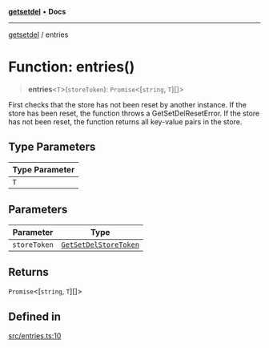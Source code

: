 [**getsetdel**](../README.md) • **Docs**

---

[getsetdel](../README.md) / entries

# Function: entries()

> **entries**\<`T`\>(`storeToken`): `Promise`\<[`string`, `T`][]\>

First checks that the store has not been reset by another instance. If the
store has been reset, the function throws a GetSetDelResetError. If the store
has not been reset, the function returns all key-value pairs in the store.

## Type Parameters

| Type Parameter |
| -------------- |
| `T`            |

## Parameters

| Parameter    | Type                                                          |
| ------------ | ------------------------------------------------------------- |
| `storeToken` | [`GetSetDelStoreToken`](../interfaces/GetSetDelStoreToken.md) |

## Returns

`Promise`\<[`string`, `T`][]\>

## Defined in

[src/entries.ts:10](https://github.com/ericvera/getsetdel/blob/main/src/entries.ts#L10)
